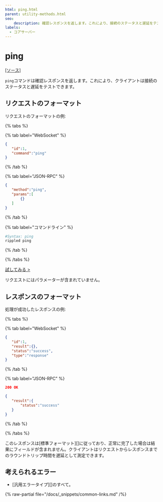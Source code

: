```yaml
---
html: ping.html
parent: utility-methods.html
seo:
    description: 確認レスポンスを返します。これにより、接続のステータスと遅延をテストできます。
labels:
  - コアサーバー
---
```

# ping
[[ソース]](https://github.com/XRPLF/rippled/blob/master/src/ripple/rpc/handlers/Ping.cpp "Source")

`ping`コマンドは確認レスポンスを返します。これにより、クライアントは接続のステータスと遅延をテストできます。

## リクエストのフォーマット
リクエストのフォーマットの例:

{% tabs %}

{% tab label="WebSocket" %}
```json
{
   "id":1,
   "command":"ping"
}
```
{% /tab %}

{% tab label="JSON-RPC" %}
```json
{
   "method":"ping",
   "params":[
       {}
   ]
}
```
{% /tab %}

{% tab label="コマンドライン" %}
```sh
#Syntax: ping
rippled ping
```
{% /tab %}

{% /tabs %}

[試してみる >](/resources/dev-tools/websocket-api-tool#ping)

リクエストにはパラメーターが含まれていません。

## レスポンスのフォーマット

処理が成功したレスポンスの例:

{% tabs %}

{% tab label="WebSocket" %}
```json
{
   "id":1,
   "result":{},
   "status":"success",
   "type":"response"
}
```
{% /tab %}

{% tab label="JSON-RPC" %}
```json
200 OK

{
   "result":{
       "status":"success"
   }
}
```
{% /tab %}

{% /tabs %}

このレスポンスは[標準フォーマット][]に従っており、正常に完了した場合は結果にフィールドが含まれません。クライアントはリクエストからレスポンスまでのラウンドトリップ時間を遅延として測定できます。

## 考えられるエラー

* [汎用エラータイプ][]のすべて。

{% raw-partial file="/docs/_snippets/common-links.md" /%}
